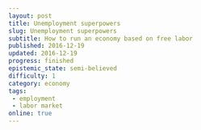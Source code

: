```yaml
---
layout: post
title: Unemployment superpowers
slug: Unemployment superpowers
subtitle: How to run an economy based on free labor
published: 2016-12-19
updated: 2016-12-19
progress: finished
epistemic_state: semi-believed
difficulty: 1
category: economy
tags:
 - employment
 - labor market
online: true
---
```


